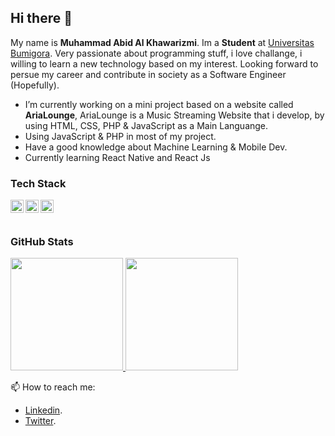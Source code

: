 ## Hi there 👋

My name is **Muhammad Abid Al Khawarizmi**. Im a **Student** at [Universitas Bumigora](https://universitasbumigora.ac.id). Very passionate about programming stuff, i love challange, i willing to learn a new technology based on my interest. Looking forward to persue my career and contribute in society as a Software Engineer (Hopefully).  

- I’m currently working on a mini project based on a website called **AriaLounge**, AriaLounge is a Music Streaming Website that i develop, by using HTML, CSS, PHP & JavaScript as a Main Languange.
- Using JavaScript & PHP in most of my project.
- Have a good knowledge about Machine Learning & Mobile Dev.
- Currently learning React Native and React Js

### Tech Stack
  <a href="#"><img align="left" alt="JavaScript" title="JavaScript" width="21px" src="https://upload.wikimedia.org/wikipedia/commons/9/99/Unofficial_JavaScript_logo_2.svg" /></a>
  <a href="#"><img align="left" alt="PHP" title="PHP" width="21px" 
src="https://upload.wikimedia.org/wikipedia/commons/2/27/PHP-logo.svg" /></a>
  <a href="#"><img align="left" alt="Kotlin" title="Kotlin" width="21px" 
src="https://upload.wikimedia.org/wikipedia/commons/0/06/Kotlin_Icon.svg" /></a>
  <br>
  <br>

### GitHub Stats
<p align="left">
<a href="https://github.com/warizmy">
  <img height="180em" src="https://github-readme-stats-eight-theta.vercel.app/api?username=warizmy&show_icons=true&theme=algolia&include_all_commits=true&count_private=true"/>
  <img height="180em" src="https://github-readme-stats-eight-theta.vercel.app/api/top-langs/?username=warizmy&layout=compact&langs_count=8&theme=algolia"/>
</a>
</p>

    
📫 How to reach me: 
- [Linkedin](https://www.linkedin.com/in/abid-rizmi-a5b37424a/).
- [Twitter](https://twitter.com/abidrzmi).

  


